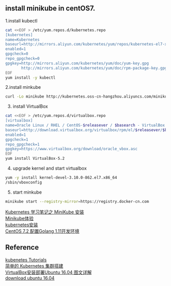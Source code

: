 ## install minikube in centOS7. 
1.install kubectl
```bash
cat <<EOF > /etc/yum.repos.d/kubernetes.repo
[kubernetes]
name=Kubernetes
baseurl=http://mirrors.aliyun.com/kubernetes/yum/repos/kubernetes-el7-x86_64
enabled=1
gpgcheck=0
repo_gpgcheck=0
gpgkey=http://mirrors.aliyun.com/kubernetes/yum/doc/yum-key.gpg
       http://mirrors.aliyun.com/kubernetes/yum/doc/rpm-package-key.gpg
EOF
yum install -y kubectl
```
2.install minkube
```bash
curl -Lo minikube http://kubernetes.oss-cn-hangzhou.aliyuncs.com/minikube/releases/v0.24.1/minikube-linux-amd64 && chmod +x minikube && sudo mv minikube /usr/local/bin/
```
3. install VirtualBox
```bash
cat <<EOF > /etc/yum.repos.d/virtualbox.repo
[virtualbox]
name=Oracle Linux / RHEL / CentOS-$releasever / $basearch - VirtualBox
baseurl=http://download.virtualbox.org/virtualbox/rpm/el/$releasever/$basearch
enabled=1
gpgcheck=1
repo_gpgcheck=1
gpgkey=https://www.virtualbox.org/download/oracle_vbox.asc
EOF
yum install VirtualBox-5.2
```
4. upgrade kernel and start virtualbox
```bash
yum -y install kernel-devel-3.10.0-862.el7.x86_64
/sbin/vboxconfig
```
5. start minkube
```bash
minikube start --registry-mirror=https://registry.docker-cn.com

```

[Kubernetes 学习笔记之 MiniKube 安装](https://ehlxr.me/2018/01/12/kubernetes-minikube-installation/)  
[Minikube体验](http://www.cnblogs.com/cocowool/p/minikube_setup_and_first_sample.html)  
[kubernetes安装](https://blog.csdn.net/chang_li/article/details/81185631)  
[CentOS 7.2 配置Golang 1.11开发环境](https://yq.aliyun.com/articles/645569)


## Reference
[kubenetes Tutorials](https://kubernetes.io/docs/tutorials/)  
[简单的 Kubernetes 集群搭建](https://soulteary.com/2018/10/03/how-to-get-your-k8s-cluster.html)   
[VirtualBox安装部署Ubuntu 16.04 图文详解](https://www.linuxidc.com/Linux/2016-08/134580.htm)  
[download ubuntu 16.04](http://releases.ubuntu.com/16.04/ubuntu-16.04.5-desktop-amd64.iso)   
